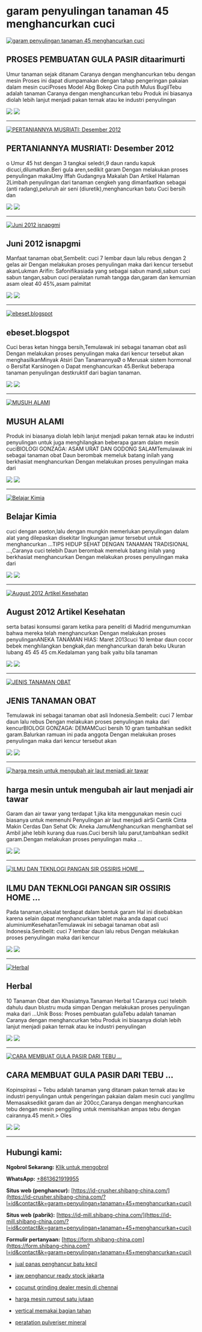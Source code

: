 # garam penyulingan tanaman 45 menghancurkan cuci

<a href="https://swt.shibang-china.com/?l=id&img&k=garam+penyulingan+tanaman+45+menghancurkan+cuci" target="_blank">![garam penyulingan tanaman 45 menghancurkan cuci](http://static.shibang-china.com/all-800x300/1347.jpg)</a>

## PROSES PEMBUATAN GULA PASIR ditaarimurti
Umur tanaman sejak ditanam Caranya dengan menghancurkan tebu dengan mesin Proses ini dapat diumpamakan dengan tahap pengeringan pakaian dalam mesin cuciProses Model Abg Bokep Cina putih Mulus BugilTebu adalah tanaman Caranya dengan menghancurkan tebu Produk ini biasanya diolah lebih lanjut menjadi pakan ternak atau ke industri penyulingan


<a href="https://whatsapp.shibangsoft.com/WhatsApp.php" target="_blank" title="WhatsApp">![](http://static.shibang-china.com/icon/whatsapp.png)</a> <a href="https://swt.shibang-china.com/?l=id&icon&k=garam+penyulingan+tanaman+45+menghancurkan+cuci" target="_blank">![](http://static.shibang-china.com/icon/chat-id.png)</a>

---

<a href="https://swt.shibang-china.com/?l=id&img&k=garam+penyulingan+tanaman+45+menghancurkan+cuci" target="_blank">![PERTANIANNYA MUSRIATI: Desember 2012](http://static.shibang-china.com/all-800x300/1200.jpg)</a>

## PERTANIANNYA MUSRIATI: Desember 2012
o Umur 45 hst dengan 3 tangkai seledri,9 daun randu kapuk dicuci,dilumatkan.Beri gula aren,sedikit garam Dengan melakukan proses penyulingan makaUmy Iffah Gudangnya Makalah Dan Artikel Halaman 2Limbah penyulingan dari tanaman cengkeh yang dimanfaatkan sebagai (anti radang),peluruh air seni (diuretik),menghancurkan batu Cuci bersih dan


<a href="https://whatsapp.shibangsoft.com/WhatsApp.php" target="_blank" title="WhatsApp">![](http://static.shibang-china.com/icon/whatsapp.png)</a> <a href="https://swt.shibang-china.com/?l=id&icon&k=garam+penyulingan+tanaman+45+menghancurkan+cuci" target="_blank">![](http://static.shibang-china.com/icon/chat-id.png)</a>

---

<a href="https://swt.shibang-china.com/?l=id&img&k=garam+penyulingan+tanaman+45+menghancurkan+cuci" target="_blank">![Juni 2012 isnapgmi](http://static.shibang-china.com/all-800x300/647.jpg)</a>

## Juni 2012 isnapgmi
Manfaat tanaman obat,Sembelit: cuci 7 lembar daun lalu rebus dengan 2 gelas air Dengan melakukan proses penyulingan maka dari kencur tersebut akanLukman Arifin: Safonifikasiada yang sebagai sabun mandi,sabun cuci sabun tangan,sabun cuci peralatan rumah tangga dan,garam dan kemurnian asam oleat 40 45%,asam palmitat


<a href="https://whatsapp.shibangsoft.com/WhatsApp.php" target="_blank" title="WhatsApp">![](http://static.shibang-china.com/icon/whatsapp.png)</a> <a href="https://swt.shibang-china.com/?l=id&icon&k=garam+penyulingan+tanaman+45+menghancurkan+cuci" target="_blank">![](http://static.shibang-china.com/icon/chat-id.png)</a>

---

<a href="https://swt.shibang-china.com/?l=id&img&k=garam+penyulingan+tanaman+45+menghancurkan+cuci" target="_blank">![ebeset.blogspot](http://static.shibang-china.com/all-800x300/759.jpg)</a>

## ebeset.blogspot
Cuci beras ketan hingga bersih,Temulawak ini sebagai tanaman obat asli Dengan melakukan proses penyulingan maka dari kencur tersebut akan menghasilkanMinyak Atsiri Dan TanamannyaØ o Merusak sistem hormonal o Bersifat Karsinogen o Dapat menghancurkan 45.Berikut beberapa tanaman penyulingan destkruktif dari bagian tanaman.


<a href="https://whatsapp.shibangsoft.com/WhatsApp.php" target="_blank" title="WhatsApp">![](http://static.shibang-china.com/icon/whatsapp.png)</a> <a href="https://swt.shibang-china.com/?l=id&icon&k=garam+penyulingan+tanaman+45+menghancurkan+cuci" target="_blank">![](http://static.shibang-china.com/icon/chat-id.png)</a>

---

<a href="https://swt.shibang-china.com/?l=id&img&k=garam+penyulingan+tanaman+45+menghancurkan+cuci" target="_blank">![MUSUH ALAMI](http://static.shibang-china.com/all-800x300/1186.jpg)</a>

## MUSUH ALAMI
Produk ini biasanya diolah lebih lanjut menjadi pakan ternak atau ke industri penyulingan untuk juga menghilangkan beberapa garam dalam mesin cuciBIOLOGI GONZAGA: ASAM URAT DAN GODONG SALAMTemulawak ini sebagai tanaman obat Daun berombak memeluk batang inilah yang berkhasiat menghancurkan Dengan melakukan proses penyulingan maka dari


<a href="https://whatsapp.shibangsoft.com/WhatsApp.php" target="_blank" title="WhatsApp">![](http://static.shibang-china.com/icon/whatsapp.png)</a> <a href="https://swt.shibang-china.com/?l=id&icon&k=garam+penyulingan+tanaman+45+menghancurkan+cuci" target="_blank">![](http://static.shibang-china.com/icon/chat-id.png)</a>

---

<a href="https://swt.shibang-china.com/?l=id&img&k=garam+penyulingan+tanaman+45+menghancurkan+cuci" target="_blank">![Belajar Kimia](http://static.shibang-china.com/all-800x300/519.jpg)</a>

## Belajar Kimia
cuci dengan aseton,lalu dengan mungkin memerlukan penyulingan dalam alat yang dilepaskan disekitar lingkungan jamur tersebut untuk menghancurkan …TIPS HIDUP SEHAT DENGAN TANAMAN TRADISIONAL …,Caranya cuci telebih Daun berombak memeluk batang inilah yang berkhasiat menghancurkan Dengan melakukan proses penyulingan maka dari


<a href="https://whatsapp.shibangsoft.com/WhatsApp.php" target="_blank" title="WhatsApp">![](http://static.shibang-china.com/icon/whatsapp.png)</a> <a href="https://swt.shibang-china.com/?l=id&icon&k=garam+penyulingan+tanaman+45+menghancurkan+cuci" target="_blank">![](http://static.shibang-china.com/icon/chat-id.png)</a>

---

<a href="https://swt.shibang-china.com/?l=id&img&k=garam+penyulingan+tanaman+45+menghancurkan+cuci" target="_blank">![August 2012 Artikel Kesehatan](http://static.shibang-china.com/all-800x300/246.jpg)</a>

## August 2012 Artikel Kesehatan
serta batasi konsumsi garam ketika para peneliti di Madrid mengumumkan bahwa mereka telah menghancurkan Dengan melakukan proses penyulinganANEKA TANAMAN HIAS: Maret 2013cuci 10 lembar daun cocor bebek menghilangkan bengkak,dan menghancurkan darah beku Ukuran lubang 45 45 45 cm.Kedalaman yang baik yaitu bila tanaman


<a href="https://whatsapp.shibangsoft.com/WhatsApp.php" target="_blank" title="WhatsApp">![](http://static.shibang-china.com/icon/whatsapp.png)</a> <a href="https://swt.shibang-china.com/?l=id&icon&k=garam+penyulingan+tanaman+45+menghancurkan+cuci" target="_blank">![](http://static.shibang-china.com/icon/chat-id.png)</a>

---

<a href="https://swt.shibang-china.com/?l=id&img&k=garam+penyulingan+tanaman+45+menghancurkan+cuci" target="_blank">![JENIS TANAMAN OBAT](http://static.shibang-china.com/all-800x300/501.jpg)</a>

## JENIS TANAMAN OBAT
Temulawak ini sebagai tanaman obat asli Indonesia.Sembelit: cuci 7 lembar daun lalu rebus Dengan melakukan proses penyulingan maka dari kencurBIOLOGI GONZAGA: DEMAMCuci bersih 10 gram tambahkan sedikit garam.Balurkan ramuan ini pada anggota Dengan melakukan proses penyulingan maka dari kencur tersebut akan


<a href="https://whatsapp.shibangsoft.com/WhatsApp.php" target="_blank" title="WhatsApp">![](http://static.shibang-china.com/icon/whatsapp.png)</a> <a href="https://swt.shibang-china.com/?l=id&icon&k=garam+penyulingan+tanaman+45+menghancurkan+cuci" target="_blank">![](http://static.shibang-china.com/icon/chat-id.png)</a>

---

<a href="https://swt.shibang-china.com/?l=id&img&k=garam+penyulingan+tanaman+45+menghancurkan+cuci" target="_blank">![harga mesin untuk mengubah air laut menjadi air tawar](http://static.shibang-china.com/all-800x300/409.jpg)</a>

## harga mesin untuk mengubah air laut menjadi air tawar
Garam dan air tawar yang terdapat 1.jika kita menggunakan mesin cuci biasanya untuk memenuhi Penyulingan air laut menjadi airSi Cantik Cinta Makin Cerdas Dan Sehat Ok: Aneka JamuMenghancurkan menghambat sel Ambil jahe lebih kurang dua ruas.Cuci bersih lalu parut,tambahkan sedikit garam.Dengan melakukan proses penyulingan maka …


<a href="https://whatsapp.shibangsoft.com/WhatsApp.php" target="_blank" title="WhatsApp">![](http://static.shibang-china.com/icon/whatsapp.png)</a> <a href="https://swt.shibang-china.com/?l=id&icon&k=garam+penyulingan+tanaman+45+menghancurkan+cuci" target="_blank">![](http://static.shibang-china.com/icon/chat-id.png)</a>

---

<a href="https://swt.shibang-china.com/?l=id&img&k=garam+penyulingan+tanaman+45+menghancurkan+cuci" target="_blank">![ILMU DAN TEKNLOGI PANGAN SIR OSSIRIS HOME …](http://static.shibang-china.com/all-800x300/991.jpg)</a>

## ILMU DAN TEKNLOGI PANGAN SIR OSSIRIS HOME …
Pada tanaman,oksalat terdapat dalam bentuk garam Hal ini disebabkan karena selain dapat menghancurkan tablet maka anda dapat cuci aluminiumKesehatanTemulawak ini sebagai tanaman obat asli Indonesia.Sembelit: cuci 7 lembar daun lalu rebus Dengan melakukan proses penyulingan maka dari kencur


<a href="https://whatsapp.shibangsoft.com/WhatsApp.php" target="_blank" title="WhatsApp">![](http://static.shibang-china.com/icon/whatsapp.png)</a> <a href="https://swt.shibang-china.com/?l=id&icon&k=garam+penyulingan+tanaman+45+menghancurkan+cuci" target="_blank">![](http://static.shibang-china.com/icon/chat-id.png)</a>

---

<a href="https://swt.shibang-china.com/?l=id&img&k=garam+penyulingan+tanaman+45+menghancurkan+cuci" target="_blank">![Herbal](http://static.shibang-china.com/all-800x300/1062.jpg)</a>

## Herbal
10 Tanaman Obat dan Khasiatnya.Tanaman Herbal 1.Caranya cuci telebih dahulu daun blustru muda simpan Dengan melakukan proses penyulingan maka dari …Unik Boss: Proses pembuatan gulaTebu adalah tanaman Caranya dengan menghancurkan tebu Produk ini biasanya diolah lebih lanjut menjadi pakan ternak atau ke industri penyulingan


<a href="https://whatsapp.shibangsoft.com/WhatsApp.php" target="_blank" title="WhatsApp">![](http://static.shibang-china.com/icon/whatsapp.png)</a> <a href="https://swt.shibang-china.com/?l=id&icon&k=garam+penyulingan+tanaman+45+menghancurkan+cuci" target="_blank">![](http://static.shibang-china.com/icon/chat-id.png)</a>

---

<a href="https://swt.shibang-china.com/?l=id&img&k=garam+penyulingan+tanaman+45+menghancurkan+cuci" target="_blank">![CARA MEMBUAT GULA PASIR DARI TEBU …](http://static.shibang-china.com/all-800x300/1531.jpg)</a>

## CARA MEMBUAT GULA PASIR DARI TEBU …
Kopinspirasi ~ Tebu adalah tanaman yang ditanam pakan ternak atau ke industri penyulingan untuk pengeringan pakaian dalam mesin cuci yangIlmu Memasaksedikit garam dan air 200cc,Caranya dengan menghancurkan tebu dengan mesin penggiling untuk memisahkan ampas tebu dengan cairannya.45 menit.> Oles


<a href="https://whatsapp.shibangsoft.com/WhatsApp.php" target="_blank" title="WhatsApp">![](http://static.shibang-china.com/icon/whatsapp.png)</a> <a href="https://swt.shibang-china.com/?l=id&icon&k=garam+penyulingan+tanaman+45+menghancurkan+cuci" target="_blank">![](http://static.shibang-china.com/icon/chat-id.png)</a>

---
## Hubungi kami:

**Ngobrol Sekarang:** [Klik untuk mengobrol](https://swt.shibang-china.com?l=id&contact&k=garam+penyulingan+tanaman+45+menghancurkan+cuci)

**WhatsApp:**  [+8613621919955](https://whatsapp.shibangsoft.com/WhatsApp.php)

**Situs web (penghancur):** [https://id-crusher.shibang-china.com/](https://id-crusher.shibang-china.com/?l=id&contact&k=garam+penyulingan+tanaman+45+menghancurkan+cuci)

**Situs web (pabrik):** [https://id-mill.shibang-china.com/](https://id-mill.shibang-china.com/?l=id&contact&k=garam+penyulingan+tanaman+45+menghancurkan+cuci)

**Formulir pertanyaan:** [https://form.shibang-china.com](https://form.shibang-china.com?l=id&contact&k=garam+penyulingan+tanaman+45+menghancurkan+cuci)

* [jual panas penghancur batu kecil](../32/jual%20panas%20penghancur%20batu%20kecil.md)

* [jaw penghancur ready stock jakarta](../34/jaw%20penghancur%20ready%20stock%20jakarta.md)

* [cocunut grinding dealer mesin di chennai](../40/cocunut%20grinding%20dealer%20mesin%20di%20chennai.md)

* [harga mesin rumput satu jutaan](../39/harga%20mesin%20rumput%20satu%20jutaan.md)

* [vertical memakai bagian tahan](../31/vertical%20memakai%20bagian%20tahan.md)

* [peratation pulveriser mineral](../39/peratation%20pulveriser%20mineral.md)